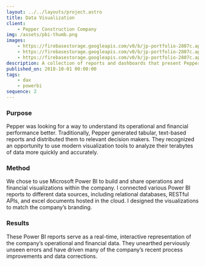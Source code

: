 ```yaml
---
layout: ../../layouts/project.astro
title: Data Visualization
client:
    - Pepper Construction Company
img: /assets/pbi-thumb.png
images:
    - https://firebasestorage.googleapis.com/v0/b/jp-portfolio-2807c.appspot.com/o/PBI_Sales.png?alt=media&token=0840b86a-b5aa-4cbb-bc0c-9fe7330d78b6
    - https://firebasestorage.googleapis.com/v0/b/jp-portfolio-2807c.appspot.com/o/PBI_Market.png?alt=media&token=10f3a137-3345-41d8-bf38-202b15463321
    - https://firebasestorage.googleapis.com/v0/b/jp-portfolio-2807c.appspot.com/o/PBI_EWO.png?alt=media&token=884bd61c-32e1-4df8-a8a3-3592bfe70622
description: A collection of reports and dashboards that present Pepper Construction's data.
published_on: 2018-10-01 00:00:00
tags:
    - dax
    - powerbi
sequence: 2
---
```


### Purpose

Pepper was looking for a way to understand its operational and financial performance better. Traditionally, Pepper generated tabular, text-based reports and distributed them to relevant decision makers. They recognized an opportunity to use modern visualization tools to analyze their terabytes of data more quickly and accurately.

### Method

We chose to use Microsoft Power BI to build and share operations and financial visualizations within the company. I connected various Power BI reports to different data sources, including relational databases, RESTful APIs, and excel documents hosted in the cloud. I designed the visualizations to match the company’s branding.

### Results

These Power BI reports serve as a real-time, interactive representation of the company’s operational and financial data. They unearthed perviously unseen errors and have driven many of the company’s recent process improvements and data corrections.
